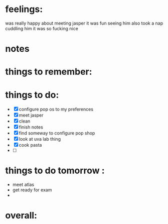 # feelings:
was really happy about meeting jasper
it was fun seeing him 
also took a nap cuddling him
it was so fucking nice

# notes
 
# things to remember:

# things to do:
- [x] configure pop os to my preferences
- [x] meet jasper
- [x] clean 
- [x] finish notes
- [x] find someway to configure pop shop
- [x] look at uva lab thing
- [x] cook pasta
- [ ]  
# things to do tomorrow :
- meet atlas
- get ready for exam 
- 
# overall:

